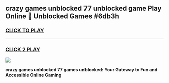 
## crazy games unblocked 77 unblocked game Play Online 👋 Unblocked Games #6db3h
<h3>
<a href="https://premium.freeplayer.one?title=crazy_games_unblocked_77&ref=21F">CLICK TO PLAY</a></h3>
<hr>

<h3>
<a href="https://premium.freeplayer.one?title=crazy_games_unblocked_77&ref=21F">CLICK 2 PLAY</a>
  
</h3>

<a href="https://premium.freeplayer.one?title=crazy_games_unblocked_77&ref=21F/"><img src="https://clearcache.store/games.png"></a>


**crazy games unblocked 77 games unblocked: Your Gateway to Fun and Accessible Online Gaming**
